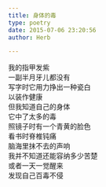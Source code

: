 ```yaml
---  
title: 身体的毒  
type: poetry  
date: 2015-07-06 23:20:56  
author: Herb  

---  
```

我的指甲发紫  
一副半月牙儿都没有  
写字时它用力挣出一种瓷白  
以装作健康    
但我知道自己的身体  
它中了太多的毒  
照镜子时有一个青黄的脸色  
看书时脊椎钝痛  
脑海里抹不去的声响    
我并不知道还能容纳多少苦楚  
或者一天一觉醒来  
发现自己百毒不侵